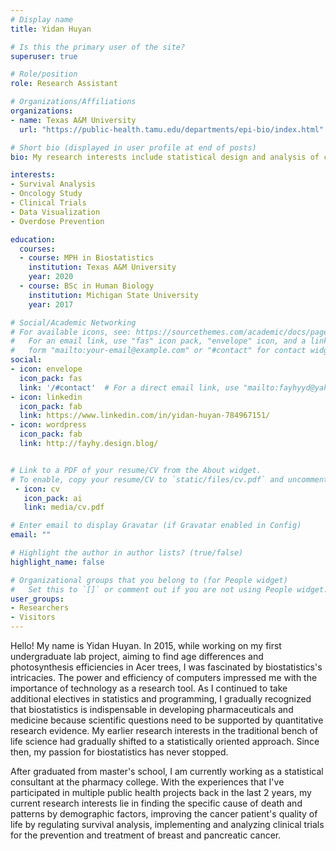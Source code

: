 ```yaml
---
# Display name
title: Yidan Huyan

# Is this the primary user of the site?
superuser: true

# Role/position
role: Research Assistant 

# Organizations/Affiliations
organizations:
- name: Texas A&M University
  url: "https://public-health.tamu.edu/departments/epi-bio/index.html"

# Short bio (displayed in user profile at end of posts)
bio: My research interests include statistical design and analysis of clinical trials, survival analysis, and oncology research.

interests:
- Survival Analysis
- Oncology Study
- Clinical Trials
- Data Visualization 
- Overdose Prevention

education:
  courses:
  - course: MPH in Biostatistics
    institution: Texas A&M University
    year: 2020
  - course: BSc in Human Biology
    institution: Michigan State University
    year: 2017

# Social/Academic Networking
# For available icons, see: https://sourcethemes.com/academic/docs/page-builder/#icons
#   For an email link, use "fas" icon pack, "envelope" icon, and a link in the
#   form "mailto:your-email@example.com" or "#contact" for contact widget.
social:
- icon: envelope
  icon_pack: fas
  link: '/#contact'  # For a direct email link, use "mailto:fayhyyd@yahoo.com".
- icon: linkedin
  icon_pack: fab
  link: https://www.linkedin.com/in/yidan-huyan-784967151/
- icon: wordpress
  icon_pack: fab
  link: http://fayhy.design.blog/


# Link to a PDF of your resume/CV from the About widget.
# To enable, copy your resume/CV to `static/files/cv.pdf` and uncomment the lines below.
 - icon: cv
   icon_pack: ai
   link: media/cv.pdf

# Enter email to display Gravatar (if Gravatar enabled in Config)
email: ""

# Highlight the author in author lists? (true/false)
highlight_name: false

# Organizational groups that you belong to (for People widget)
#   Set this to `[]` or comment out if you are not using People widget.
user_groups:
- Researchers
- Visitors
---
```


Hello! My name is Yidan Huyan. In 2015, while working on my first undergraduate lab project, aiming to find age differences and photosynthesis efficiencies in Acer trees, I was fascinated by biostatistics's intricacies. The power and efficiency of computers impressed me with the importance of technology as a research tool. As I continued to take additional electives in statistics and programming, I gradually recognized that biostatistics is indispensable in developing pharmaceuticals and medicine because scientific questions need to be supported by quantitative research evidence. My earlier research interests in the traditional bench of life science had gradually shifted to a statistically oriented approach. Since then, my passion for biostatistics has never stopped. 

After graduated from master's school, I am currently working as a statistical consultant at the pharmacy college. With the experiences that I've participated in multiple public health projects back in the last 2 years, my current research interests lie in finding the specific cause of death and patterns by demographic factors, improving the cancer patient's quality of life by regulating survival analysis, implementing and analyzing clinical trials for the prevention and treatment of breast and pancreatic cancer. 
